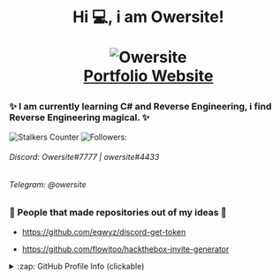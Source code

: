 

<h1 align="center"


>Hi 💻, i am Owersite!

![Owersite](https://cdn.rawgit.com/sindresorhus/awesome/d7305f38d29fed78fa85652e3a63e154dd8e8829/media/badge.svg)
<br><a href="https://owersite.github.io/portfolio/">Portfolio Website</a>
</h1> 

### ✨ I am currently learning C# and Reverse Engineering, i find Reverse Engineering magical. ✨

![Stalkers Counter](https://badges.pufler.dev/visits/Owersite/Owersite?style=for-the-badge&color=red&logo=github&label=Stalkers+Counter)
![Followers:](https://img.shields.io/github/followers/owersite?style=for-the-badge&color=red)

###### Discord: Owersite#7777 | owersite#4433
###### Telegram: @owersite

### 💸 People that made repositories out of my ideas 💸
- https://github.com/eqwyz/discord-get-token

- https://github.com/flowitoo/hackthebox-invite-generator


<details>
  <summary>:zap: GitHub Profile Info (clickable) </summary>
  <h1 align="center">Profile Status</h1>
  <details>
    <summary>:zap: Languages (clickabe) </summary>
  <img align="center" alt="Most used languages" src="https://github-readme-stats.vercel.app/api/top-langs/?username=owersite&bg_color=30,e96443,904e95&title_color=fff&text_color=fff&layout=compact)](https://github.com/anuraghazra/github-readme-stats)" />
    </details>
  
  <details>
    <summary>:zap: GitHub Status (clickable)</summary>
  <img align="center" alt="GitHub Stats" src="https://github-readme-stats.vercel.app/api?username=owersite&bg_color=30,e96443,904e95&title_color=fff&text_color=fff&count_private=true&show_icons=true" />
</details>

